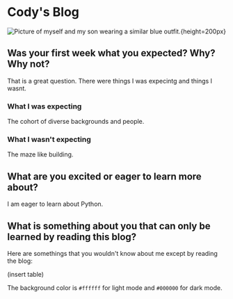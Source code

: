 # Cody's Blog #

![Picture of myself and my son wearing a similar blue outfit.](images/IMG_5911.png){height=200px}

## Was your first week what you expected? Why? Why not? ##

That is a great question. There were things I was expecintg and things I wasnt.

### What I was expecting ###

The cohort of diverse backgrounds and people.

### What I wasn't expecting ###

The maze like building. 

## What are you excited or eager to learn more about? ##

I am eager to learn about Python.

## What is something about you that can only be learned by reading this blog? ##

Here are somethings that you wouldn't know about me except by reading the blog:

(insert table)

The background color is `#ffffff` for light mode and `#000000` for dark mode.
